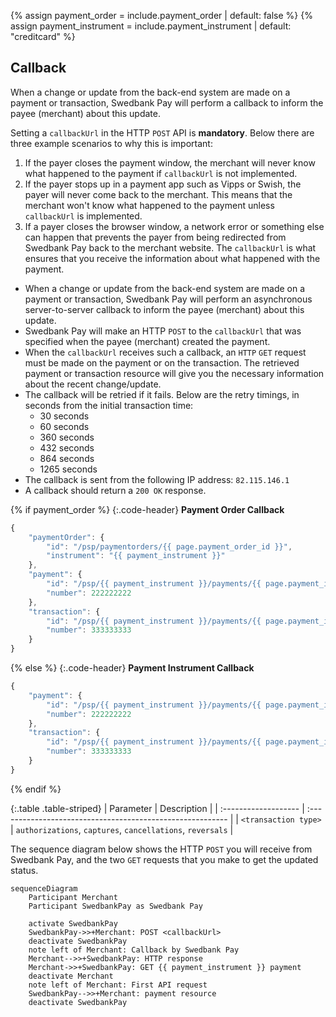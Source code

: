 {% assign payment_order = include.payment_order | default: false %}
{% assign payment_instrument = include.payment_instrument | default: "creditcard" %}

## Callback

When a change or update from the back-end system are made on a payment or
transaction, Swedbank Pay will perform a callback to inform the payee (merchant)
about this update.

Setting a `callbackUrl` in the HTTP `POST` API is **mandatory**. Below there
are three example scenarios to why this is important:

1. If the payer closes the payment window, the merchant will never know what
    happened to the payment if `callbackUrl` is not implemented.
2. If the payer stops up in a payment app such as Vipps or Swish, the payer
    will never come back to the merchant. This means that the merchant won't know what
    happened to the payment unless `callbackUrl` is implemented.
3. If a payer closes the browser window, a network error or
    something else can happen that prevents the payer from being redirected from
    Swedbank Pay back to the merchant website. The `callbackUrl` is what ensures that
    you receive the information about what happened with the payment.

* When a change or update from the back-end system are made on a payment or
  transaction, Swedbank Pay will perform an asynchronous server-to-server
  callback to inform the payee (merchant) about this update.
* Swedbank Pay will make an HTTP `POST` to the `callbackUrl` that was specified
  when the payee (merchant) created the payment.
* When the `callbackUrl` receives such a callback, an `HTTP` `GET` request must
  be made on the payment or on the transaction. The retrieved payment or
  transaction resource will give you the necessary information about the recent
  change/update.
* The callback will be retried if it fails. Below are the retry timings, in
  seconds from the initial transaction time:
  * 30 seconds
  * 60 seconds
  * 360 seconds
  * 432 seconds
  * 864 seconds
  * 1265 seconds
* The callback is sent from the following IP address: `82.115.146.1`
* A callback should return a `200 OK` response.

{% if payment_order %}
{:.code-header}
**Payment Order Callback**

```js
{
    "paymentOrder": {
        "id": "/psp/paymentorders/{{ page.payment_order_id }}",
        "instrument": "{{ payment_instrument }}"
    },
    "payment": {
        "id": "/psp/{{ payment_instrument }}/payments/{{ page.payment_id }}",
        "number": 222222222
    },
    "transaction": {
        "id": "/psp/{{ payment_instrument }}/payments/{{ page.payment_id }}/<transaction type>/{{ page.transaction_id }}",
        "number": 333333333
    }
}
```

{% else %}
{:.code-header}
**Payment Instrument Callback**

```js
{
    "payment": {
        "id": "/psp/{{ payment_instrument }}/payments/{{ page.payment_id }}",
        "number": 222222222
    },
    "transaction": {
        "id": "/psp/{{ payment_instrument }}/payments/{{ page.payment_id }}/<transaction type>/{{ page.transaction_id }}",
        "number": 333333333
    }
}
```

{% endif %}

{:.table .table-striped}
| Parameter            | Description                                                |
| :------------------- | :--------------------------------------------------------- |
| `<transaction type>` | `authorizations`, `captures`, `cancellations`, `reversals` |

The sequence diagram below shows the HTTP `POST` you will receive from Swedbank
Pay, and the two `GET` requests that you make to get the updated status.

```mermaid
sequenceDiagram
    Participant Merchant
    Participant SwedbankPay as Swedbank Pay

    activate SwedbankPay
    SwedbankPay->>+Merchant: POST <callbackUrl>
    deactivate SwedbankPay
    note left of Merchant: Callback by Swedbank Pay
    Merchant-->>+SwedbankPay: HTTP response
    Merchant->>+SwedbankPay: GET {{ payment_instrument }} payment
    deactivate Merchant
    note left of Merchant: First API request
    SwedbankPay-->>+Merchant: payment resource
    deactivate SwedbankPay
```
